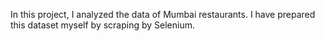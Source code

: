 In this project, I analyzed the data of Mumbai restaurants. I have prepared this dataset myself by scraping by Selenium.
